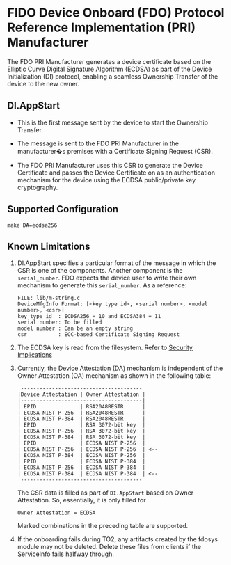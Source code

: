 
# FIDO Device Onboard (FDO) Protocol Reference Implementation (PRI) Manufacturer
The FDO PRI Manufacturer generates a device certificate based on the Elliptic Curve Digital Signature Algorithm (ECDSA) as part of the Device Initialization (DI) protocol, enabling a seamless Ownership Transfer of the device to the new owner.

## DI.AppStart
- This is the first message sent by the device to start the Ownership Transfer.

- The message is sent to the FDO PRI Manufacturer in the manufacturer�s premises with a Certificate Signing Request (CSR).

- The FDO PRI Manufacturer uses this CSR to generate the Device Certificate and passes the Device Certificate on as an
  authentication mechanism for the device using the ECDSA public/private key cryptography.

## Supported Configuration
```
make DA=ecdsa256
```

## Known Limitations
1. DI.AppStart specifies a particular format of the message in which the CSR is one of the components.
   Another component is the `serial_number`. FDO expects the device user to write their own mechanism
   to generate this `serial_number`.
   As a reference:
   ```
   FILE: lib/m-string.c
   DeviceMfgInfo Format: [<key type id>, <serial number>, <model number>, <csr>]
   key type id  : ECDSA256 = 10 and ECDSA384 = 11
   serial number: To be filled
   model number : Can be an empty string
   csr          : ECC-based Certificate Signing Request

   ```

2. The ECDSA key is read from the filesystem. Refer to [Security Implications](security_implications.md)

3. Currently, the Device Attestation (DA) mechanism is independent of the Owner Attestation (OA) mechanism as
   shown in the following table:
   ```
    ---------------------------------------
   |Device Attestation | Owner Attestation |
   |---------------------------------------|
   | EPID              | RSA2048RESTR      |
   | ECDSA NIST P-256  | RSA2048RESTR      |
   | ECDSA NIST P-384  | RSA2048RESTR      |
   | EPID              | RSA 3072-bit key  |
   | ECDSA NIST P-256  | RSA 3072-bit key  |
   | ECDSA NIST P-384  | RSA 3072-bit key  |
   | EPID              | ECDSA NIST P-256  |
   | ECDSA NIST P-256  | ECDSA NIST P-256  | <--
   | ECDSA NIST P-384  | ECDSA NIST P-256  |
   | EPID              | ECDSA NIST P-384  |
   | ECDSA NIST P-256  | ECDSA NIST P-384  |
   | ECDSA NIST P-384  | ECDSA NIST P-384  | <--
    ---------------------------------------
   ```
   The CSR data is filled as part of `DI.AppStart` based on Owner Attestation.
   So, essentially, it is only filled for
   ```
   Owner Attestation = ECDSA
   ```
   Marked combinations in the preceding table are supported.

4. If the onboarding fails during TO2, any artifacts created by the fdosys module may not be deleted. Delete these files from clients if the ServiceInfo fails halfway through.

